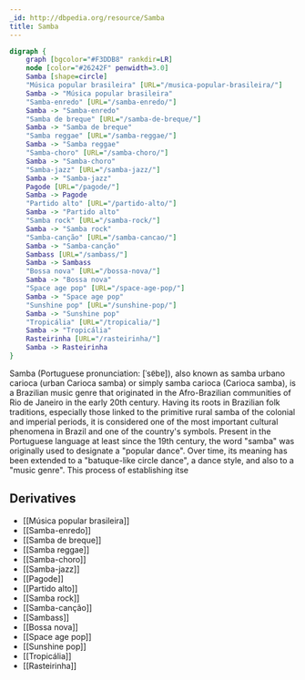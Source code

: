```yaml
---
_id: http://dbpedia.org/resource/Samba
title: Samba
---
```


```dot
digraph {
	graph [bgcolor="#F3DDB8" rankdir=LR]
	node [color="#26242F" penwidth=3.0]
	Samba [shape=circle]
	"Música popular brasileira" [URL="/musica-popular-brasileira/"]
	Samba -> "Música popular brasileira"
	"Samba-enredo" [URL="/samba-enredo/"]
	Samba -> "Samba-enredo"
	"Samba de breque" [URL="/samba-de-breque/"]
	Samba -> "Samba de breque"
	"Samba reggae" [URL="/samba-reggae/"]
	Samba -> "Samba reggae"
	"Samba-choro" [URL="/samba-choro/"]
	Samba -> "Samba-choro"
	"Samba-jazz" [URL="/samba-jazz/"]
	Samba -> "Samba-jazz"
	Pagode [URL="/pagode/"]
	Samba -> Pagode
	"Partido alto" [URL="/partido-alto/"]
	Samba -> "Partido alto"
	"Samba rock" [URL="/samba-rock/"]
	Samba -> "Samba rock"
	"Samba-canção" [URL="/samba-cancao/"]
	Samba -> "Samba-canção"
	Sambass [URL="/sambass/"]
	Samba -> Sambass
	"Bossa nova" [URL="/bossa-nova/"]
	Samba -> "Bossa nova"
	"Space age pop" [URL="/space-age-pop/"]
	Samba -> "Space age pop"
	"Sunshine pop" [URL="/sunshine-pop/"]
	Samba -> "Sunshine pop"
	"Tropicália" [URL="/tropicalia/"]
	Samba -> "Tropicália"
	Rasteirinha [URL="/rasteirinha/"]
	Samba -> Rasteirinha
}
```

Samba (Portuguese pronunciation: [ˈsɐ̃bɐ]), also known as samba urbano carioca (urban Carioca samba) or simply samba carioca (Carioca samba), is a Brazilian music genre that originated in the Afro-Brazilian communities of Rio de Janeiro in the early 20th century. Having its roots in Brazilian folk traditions, especially those linked to the primitive rural samba of the colonial and imperial periods, it is considered one of the most important cultural phenomena in Brazil and one of the country's symbols. Present in the Portuguese language at least since the 19th century, the word "samba" was originally used to designate a "popular dance". Over time, its meaning has been extended to a "batuque-like circle dance", a dance style, and also to a "music genre". This process of establishing itse

## Derivatives

- [[Música popular brasileira]]
- [[Samba-enredo]]
- [[Samba de breque]]
- [[Samba reggae]]
- [[Samba-choro]]
- [[Samba-jazz]]
- [[Pagode]]
- [[Partido alto]]
- [[Samba rock]]
- [[Samba-canção]]
- [[Sambass]]
- [[Bossa nova]]
- [[Space age pop]]
- [[Sunshine pop]]
- [[Tropicália]]
- [[Rasteirinha]]
